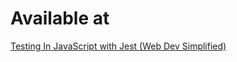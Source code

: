 # Available at

[Testing In JavaScript with Jest (Web Dev Simplified)](https://www.youtube.com/watch?v=FgnxcUQ5vho)
